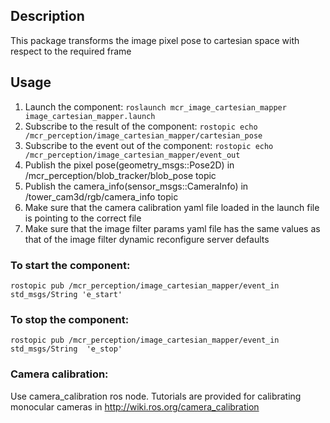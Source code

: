 ## Description
This package transforms the image pixel pose to cartesian space with respect to the required frame

## Usage
1. Launch the component:
```roslaunch mcr_image_cartesian_mapper image_cartesian_mapper.launch```
2. Subscribe to the result of the component:
```rostopic echo /mcr_perception/image_cartesian_mapper/cartesian_pose```
3. Subscribe to the event out of the component:
```rostopic echo /mcr_perception/image_cartesian_mapper/event_out```
4. Publish the pixel pose(geometry_msgs::Pose2D) in /mcr_perception/blob_tracker/blob_pose topic
5. Publish the camera_info(sensor_msgs::CameraInfo) in /tower_cam3d/rgb/camera_info topic 
6. Make sure that the camera calibration yaml file loaded in the launch file is pointing to the correct file
7. Make sure that the image filter params yaml file has the same values as that of the image filter dynamic reconfigure server defaults 

### To start the component:
```rostopic pub /mcr_perception/image_cartesian_mapper/event_in std_msgs/String 'e_start'```

### To stop the component:
```rostopic pub /mcr_perception/image_cartesian_mapper/event_in std_msgs/String  'e_stop'```

### Camera calibration:
Use camera_calibration ros node. Tutorials are provided for calibrating monocular cameras in http://wiki.ros.org/camera_calibration